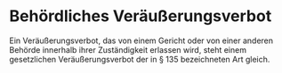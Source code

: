 # Behördliches Veräußerungsverbot

Ein Veräußerungsverbot, das von einem Gericht oder von einer anderen Behörde innerhalb ihrer Zuständigkeit erlassen wird, steht einem gesetzlichen Veräußerungsverbot der in § 135 bezeichneten Art gleich.